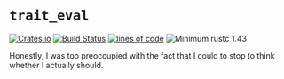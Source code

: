 # `trait_eval`

[![Crates.io](https://img.shields.io/crates/v/trait_eval.svg?style=plastic)](https://crates.io/crates/trait_eval)
[![Build Status](https://travis-ci.org/doctorn/trait-eval.svg?branch=master)](https://travis-ci.org/doctorn/trait-eval)
[![lines of code](https://tokei.rs/b1/github/doctorn/trait-eval)](https://github.com/Aaronepower/tokei)
![Minimum rustc 1.43](https://img.shields.io/badge/rustc-1.43+-brightgreen.svg)

Honestly, I was too preoccupied with the fact that I could to stop to think whether I actually should.

